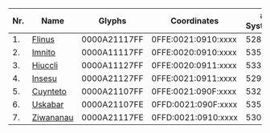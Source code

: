 | Nr. | Name                                                     | Glyphs                                            | Coordinates         | # Systems |
| --- | -------------------------------------------------------- | ------------------------------------------------- | ------------------- | --------- |
| 1.  | [Flinus](https://nomanssky.fandom.com/wiki/Flinus)       | <span class="glyphs is-small">0000A21117FF</span> | 0FFE:0021:0910:xxxx | 528       |
| 2.  | [Imnito](https://nomanssky.fandom.com/wiki/Imnito)       | <span class="glyphs is-small">0000A11117FF</span> | 0FFE:0020:0910:xxxx | 535       |
| 3.  | [Hiuccli](https://nomanssky.fandom.com/wiki/Hiuccli)     | <span class="glyphs is-small">0000A11127FF</span> | 0FFE:0020:0911:xxxx | 533       |
| 4.  | [Insesu](https://nomanssky.fandom.com/wiki/Insesu)       | <span class="glyphs is-small">0000A21127FF</span> | 0FFE:0021:0911:xxxx | 529       |
| 5.  | [Cuynteto](https://nomanssky.fandom.com/wiki/Cuynteto)   | <span class="glyphs is-small">0000A21107FF</span> | 0FFE:0021:090F:xxxx | 532       |
| 6.  | [Uskabar](https://nomanssky.fandom.com/wiki/Uskabar)     | <span class="glyphs is-small">0000A21107FE</span> | 0FFD:0021:090F:xxxx | 535       |
| 7.  | [Ziwananau](https://nomanssky.fandom.com/wiki/Ziwananau) | <span class="glyphs is-small">0000A21117FE</span> | 0FFD:0021:0910:xxxx | 530       |

